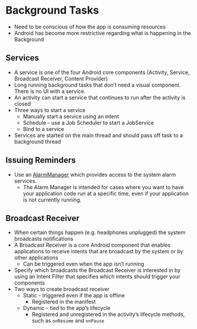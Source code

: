 # Background Tasks
- Need to be conscious of how the app is consuming resources
- Android has become more restrictive regarding what is happening in the Background

## Services
- A service is one of the four Android core components (Activity, Service, Broadcast Receiver, Content Provider)
- Long running background tasks that don’t need a visual component.  There is no UI with a service.
- An activity can start a service that continues to run after the activity is closed
- Three ways to start a service
	- Manually start a service using an intent
	- Schedule - use a Job Scheduler to start a JobService
	- Bind to a service
- Services are started on the main thread and should pass off task to a background thread


## Issuing Reminders
- Use an [AlarmManager](https://developer.android.com/reference/android/app/AlarmManager.html) which provides access to the system alarm services.
	- The Alarm Manager is intended for cases where you want to have your application code run at a specific time, even if your application is not currently running.


## Broadcast Receiver
- When certain things happen (e.g. headphones unplugged)  the system broadcasts notifications
- A Broadcast Receiver is a core Android component that enables applications to receive intents that are broadcast by the system or by other applications
	- Can be triggered even when the app isn’t running
- Specify which broadcasts the Broadcast Receiver is interested in by using an Intent Filter that specifies which intents should trigger your components
- Two ways to create broadcast receiver
    - Static - triggered even if the app is offline
        - Registered in the manifest
    -  Dynamic - tied to the app’s lifecycle
        - Registered and unregistered in the activity’s lifecycle methods, such as `onResume` and `onPause`
